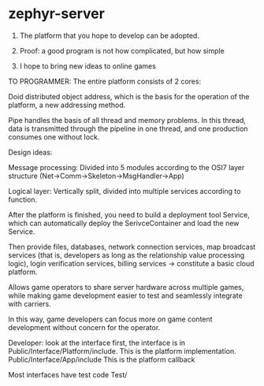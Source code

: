 # zephyr-server

1. The platform that you hope to develop can be adopted.

2. Proof: a good program is not how complicated, but how simple

3. I hope to bring new ideas to online games

TO PROGRAMMER:
The entire platform consists of 2 cores:

Doid distributed object address, which is the basis for the operation of the platform, a new addressing method.

Pipe handles the basis of all thread and memory problems. In this thread, data is transmitted through the pipeline in one thread, and one production consumes one without lock.


Design ideas:

Message processing: Divided into 5 modules according to the OSI7 layer structure (Net->Comm->Skeleton->MsgHandler->App)

Logical layer: Vertically split, divided into multiple services according to function.

After the platform is finished, you need to build a deployment tool Service, which can automatically deploy the SerivceContainer and load the new Service.

Then provide files, databases, network connection services, map broadcast services (that is, developers as long as the relationship value processing logic), login verification services, billing services -> constitute a basic cloud platform.

Allows game operators to share server hardware across multiple games, while making game development easier to test and seamlessly integrate with carriers.

In this way, game developers can focus more on game content development without concern for the operator.


Developer: look at the interface first, the interface is in Public/Interface/Platform/include. This is the platform implementation.
Public/Interface/App/include This is the platform callback

Most interfaces have test code Test/

